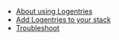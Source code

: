 <!-- usedin: [ _legacy_docker/AddOns/logentries-v1.md, _maestro/AddOns/logentries-v1.md, _node/addons/logentries-v1.md, _rails/AddOns/logentries-v1.md] -->


*   [About using Logentries](#about)
*   [Add Logentries to your stack](#add)
*   [Troubleshoot](#troubleshoot)

